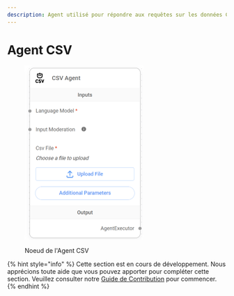 ```yaml
---
description: Agent utilisé pour répondre aux requêtes sur les données CSV.
---
```


# Agent CSV

<figure><img src="../../../.gitbook/assets/image (16) (1) (1) (2) (1).png" alt="" width="273"><figcaption><p>Noeud de l'Agent CSV</p></figcaption></figure>

{% hint style="info" %}
Cette section est en cours de développement. Nous apprécions toute aide que vous pouvez apporter pour compléter cette section. Veuillez consulter notre [Guide de Contribution](broken-reference) pour commencer.
{% endhint %}